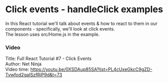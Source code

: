 
# Click events - handleClick examples

In this React tutorial we'll talk about events & how to react to them in our components - specifically, we'll look at click events.  
The lesson uses src/Home.js in the example.

### Video

Title: Full React Tutorial #7 - Click Events  
Author: Net Ninja  
Video time: https://youtu.be/0XSDAup85SA?list=PL4cUxeGkcC9gZD-Tvwfod2gaISzfRiP9d&t=73  

